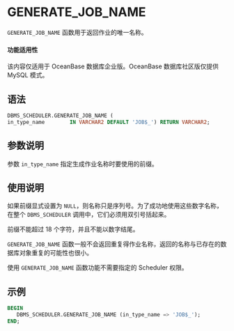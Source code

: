 # GENERATE_JOB_NAME 

`GENERATE_JOB_NAME` 函数用于返回作业的唯一名称。

  <main id="notice" >
    <h4>功能适用性</h4>
    <p>该内容仅适用于 OceanBase 数据库企业版。OceanBase 数据库社区版仅提供 MySQL 模式。</p>
  </main>

## 语法 

```sql
DBMS_SCHEDULER.GENERATE_JOB_NAME (
in_type_name        IN VARCHAR2 DEFAULT 'JOB$_') RETURN VARCHAR2;
```

## 参数说明 

参数 `in_type_name` 指定生成作业名称时要使用的前缀。

## 使用说明 

如果前缀显式设置为 `NULL`，则名称只是序列号。为了成功地使用这些数字名称，在整个 `DBMS_SCHEDULER` 调用中，它们必须用双引号括起来。

前缀不能超过 18 个字符，并且不能以数字结尾。

`GENERATE_JOB_NAME` 函数一般不会返回重复得作业名称，返回的名称与已存在的数据库对象重复的可能性也很小。

使用 `GENERATE_JOB_NAME` 函数功能不需要指定的 Scheduler 权限。

## 示例 

```sql
BEGIN 
   DBMS_SCHEDULER.GENERATE_JOB_NAME (in_type_name => 'JOB$_');
END;
```
